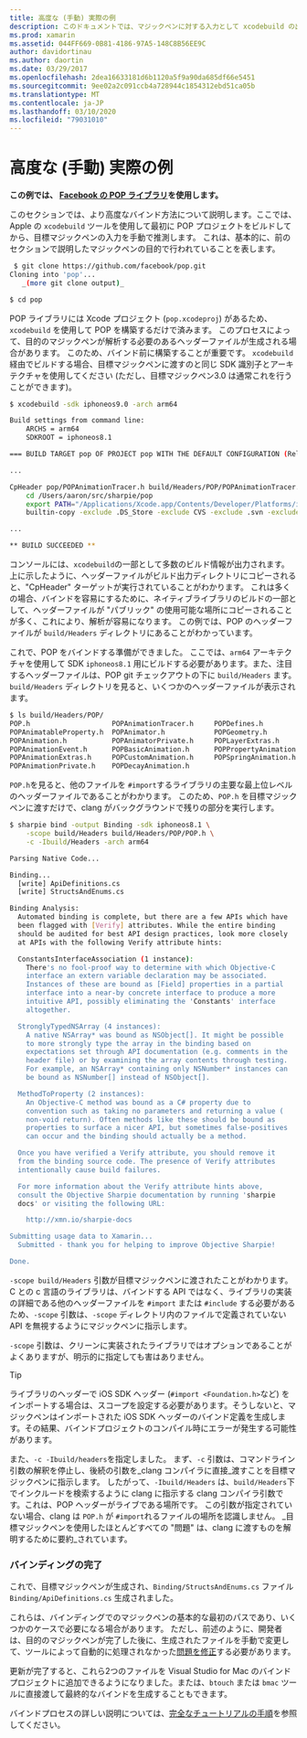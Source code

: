 ```yaml
---
title: 高度な (手動) 実際の例
description: このドキュメントでは、マジックペンに対する入力として xcodebuild の出力を使用する方法について説明します。これにより、マジックペンがどのような目的で行われているかについての洞察が得られます。
ms.prod: xamarin
ms.assetid: 044FF669-0B81-4186-97A5-148C8B56EE9C
author: davidortinau
ms.author: daortin
ms.date: 03/29/2017
ms.openlocfilehash: 2dea16633181d6b1120a5f9a90da685df66e5451
ms.sourcegitcommit: 9ee02a2c091ccb4a728944c1854312ebd51ca05b
ms.translationtype: MT
ms.contentlocale: ja-JP
ms.lasthandoff: 03/10/2020
ms.locfileid: "79031010"
---
```

# <a name="advanced-manual-real-world-example"></a>高度な (手動) 実際の例

**この例では、 [Facebook の POP ライブラリ](https://github.com/facebook/pop)を使用します。**

このセクションでは、より高度なバインド方法について説明します。ここでは、Apple の `xcodebuild` ツールを使用して最初に POP プロジェクトをビルドしてから、目標マジックペンの入力を手動で推測します。 これは、基本的に、前のセクションで説明したマジックペンの目的で行われていることを表します。

```bash
 $ git clone https://github.com/facebook/pop.git
Cloning into 'pop'...
   _(more git clone output)_

$ cd pop
```

POP ライブラリには Xcode プロジェクト (`pop.xcodeproj`) があるため、`xcodebuild` を使用して POP を構築するだけで済みます。 このプロセスによって、目的のマジックペンが解析する必要のあるヘッダーファイルが生成される場合があります。 このため、バインド前に構築することが重要です。 `xcodebuild` 経由でビルドする場合、目標マジックペンに渡すのと同じ SDK 識別子とアーキテクチャを使用してください (ただし、目標マジックペン3.0 は通常これを行うことができます)。

```bash
$ xcodebuild -sdk iphoneos9.0 -arch arm64

Build settings from command line:
    ARCHS = arm64
    SDKROOT = iphoneos8.1

=== BUILD TARGET pop OF PROJECT pop WITH THE DEFAULT CONFIGURATION (Release) ===

...

CpHeader pop/POPAnimationTracer.h build/Headers/POP/POPAnimationTracer.h
    cd /Users/aaron/src/sharpie/pop
    export PATH="/Applications/Xcode.app/Contents/Developer/Platforms/iPhoneOS.platform/Developer/usr/bin:/Applications/Xcode.app/Contents/Developer/usr/bin:/Users/aaron/bin::/usr/local/bin:/usr/bin:/bin:/usr/sbin:/sbin:/opt/X11/bin:/usr/local/git/bin:/Users/aaron/.rvm/bin"
    builtin-copy -exclude .DS_Store -exclude CVS -exclude .svn -exclude .git -exclude .hg -strip-debug-symbols -strip-tool /Applications/Xcode.app/Contents/Developer/Toolchains/XcodeDefault.xctoolchain/usr/bin/strip -resolve-src-symlinks /Users/aaron/src/sharpie/pop/pop/POPAnimationTracer.h /Users/aaron/src/sharpie/pop/build/Headers/POP

...

** BUILD SUCCEEDED **
```

コンソールには、`xcodebuild`の一部として多数のビルド情報が出力されます。 上に示したように、ヘッダーファイルがビルド出力ディレクトリにコピーされると、"CpHeader" ターゲットが実行されていることがわかります。 これは多くの場合、バインドを容易にするために、ネイティブライブラリのビルドの一部として、ヘッダーファイルが "パブリック" の使用可能な場所にコピーされることが多く、これにより、解析が容易になります。 この例では、POP のヘッダーファイルが `build/Headers` ディレクトリにあることがわかっています。

これで、POP をバインドする準備ができました。 ここでは、`arm64` アーキテクチャを使用して SDK `iphoneos8.1` 用にビルドする必要があります。また、注目するヘッダーファイルは、POP git チェックアウトの下に `build/Headers` ます。 `build/Headers` ディレクトリを見ると、いくつかのヘッダーファイルが表示されます。

```bash
$ ls build/Headers/POP/
POP.h                    POPAnimationTracer.h     POPDefines.h
POPAnimatableProperty.h  POPAnimator.h            POPGeometry.h
POPAnimation.h           POPAnimatorPrivate.h     POPLayerExtras.h
POPAnimationEvent.h      POPBasicAnimation.h      POPPropertyAnimation.h
POPAnimationExtras.h     POPCustomAnimation.h     POPSpringAnimation.h
POPAnimationPrivate.h    POPDecayAnimation.h
```

`POP.h`を見ると、他のファイルを `#import`するライブラリの主要な最上位レベルのヘッダーファイルであることがわかります。 このため、`POP.h` を目標マジックペンに渡すだけで、clang がバックグラウンドで残りの部分を実行します。

```bash
$ sharpie bind -output Binding -sdk iphoneos8.1 \
    -scope build/Headers build/Headers/POP/POP.h \
    -c -Ibuild/Headers -arch arm64

Parsing Native Code...

Binding...
  [write] ApiDefinitions.cs
  [write] StructsAndEnums.cs

Binding Analysis:
  Automated binding is complete, but there are a few APIs which have
  been flagged with [Verify] attributes. While the entire binding
  should be audited for best API design practices, look more closely
  at APIs with the following Verify attribute hints:

  ConstantsInterfaceAssociation (1 instance):
    There's no fool-proof way to determine with which Objective-C
    interface an extern variable declaration may be associated.
    Instances of these are bound as [Field] properties in a partial
    interface into a near-by concrete interface to produce a more
    intuitive API, possibly eliminating the 'Constants' interface
    altogether.

  StronglyTypedNSArray (4 instances):
    A native NSArray* was bound as NSObject[]. It might be possible
    to more strongly type the array in the binding based on
    expectations set through API documentation (e.g. comments in the
    header file) or by examining the array contents through testing.
    For example, an NSArray* containing only NSNumber* instances can
    be bound as NSNumber[] instead of NSObject[].

  MethodToProperty (2 instances):
    An Objective-C method was bound as a C# property due to
    convention such as taking no parameters and returning a value (
    non-void return). Often methods like these should be bound as
    properties to surface a nicer API, but sometimes false-positives
    can occur and the binding should actually be a method.

  Once you have verified a Verify attribute, you should remove it
  from the binding source code. The presence of Verify attributes
  intentionally cause build failures.

  For more information about the Verify attribute hints above,
  consult the Objective Sharpie documentation by running 'sharpie
  docs' or visiting the following URL:

    http://xmn.io/sharpie-docs

Submitting usage data to Xamarin...
  Submitted - thank you for helping to improve Objective Sharpie!

Done.
```

`-scope build/Headers` 引数が目標マジックペンに渡されたことがわかります。 C との c 言語のライブラリは、バインドする API ではなく、ライブラリの実装の詳細である他のヘッダーファイルを `#import` または `#include` する必要があるため、`-scope` 引数は、`-scope` ディレクトリ内のファイルで定義されていない API を無視するようにマジックペンに指示します。

`-scope` 引数は、クリーンに実装されたライブラリではオプションであることがよくありますが、明示的に指定しても害はありません。 

> [!TIP]
> ライブラリのヘッダーで iOS SDK ヘッダー (`#import <Foundation.h>`など) をインポートする場合は、スコープを設定する必要があります。そうしないと、マジックペンはインポートされた iOS SDK ヘッダーのバインド定義を生成します。その結果、バインドプロジェクトのコンパイル時にエラーが発生する可能性があります。 

また、`-c -Ibuild/headers`を指定しました。 まず、`-c` 引数は、コマンドライン引数の解釈を停止し、後続の引数を_clang コンパイラに直接_渡すことを目標マジックペンに指示します。 したがって、`-Ibuild/Headers` は、`build/Headers`下でインクルードを検索するように clang に指示する clang コンパイラ引数です。これは、POP ヘッダーがライブである場所です。 この引数が指定されていない場合、clang は `POP.h` が `#import`れるファイルの場所を認識しません。 _目標マジックペンを使用したほとんどすべての "問題" は、clang に渡すものを解明するために要約_されています。

### <a name="completing-the-binding"></a>バインディングの完了

これで、目標マジックペンが生成され、`Binding/StructsAndEnums.cs` ファイル `Binding/ApiDefinitions.cs` 生成されました。

これらは、バインディングでのマジックペンの基本的な最初のパスであり、いくつかのケースで必要になる場合があります。 ただし、前述のように、開発者は、目的のマジックペンが完了した後に、生成されたファイルを手動で変更して、ツールによって自動的に処理されなかった[問題を修正](~/cross-platform/macios/binding/objective-sharpie/platform/apidefinitions-structsandenums.md)する必要があります。

更新が完了すると、これら2つのファイルを Visual Studio for Mac のバインドプロジェクトに追加できるようになりました。または、`btouch` または `bmac` ツールに直接渡して最終的なバインドを生成することもできます。

バインドプロセスの詳しい説明については、[完全なチュートリアルの手順](~/ios/platform/binding-objective-c/walkthrough.md)を参照してください。
